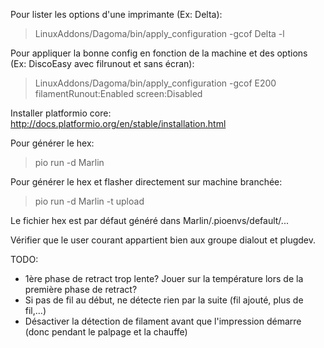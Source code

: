 Pour lister les options d'une imprimante (Ex: Delta):
>  LinuxAddons/Dagoma/bin/apply_configuration -gcof Delta -l

Pour appliquer la bonne config en fonction de la machine et des options (Ex: DiscoEasy avec filrunout et sans écran):
>  LinuxAddons/Dagoma/bin/apply_configuration -gcof E200 filamentRunout:Enabled screen:Disabled

Installer platformio core: http://docs.platformio.org/en/stable/installation.html

Pour générer le hex:
> pio run -d Marlin

Pour générer le hex et flasher directement sur machine branchée:
> pio run -d Marlin -t upload

Le fichier hex est par défaut généré dans Marlin/.pioenvs/default/...

Vérifier que le user courant appartient bien aux groupe dialout et plugdev.


TODO:
- 1ère phase de retract trop lente? Jouer sur la température lors de la première phase de retract?
- Si pas de fil au début, ne détecte rien par la suite (fil ajouté, plus de fil,...)
- Désactiver la détection de filament avant que l'impression démarre (donc pendant le palpage et la chauffe)
